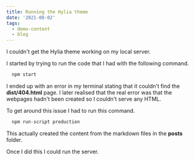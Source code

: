 ```yaml
---
title: Running the Hylia theme
date: '2021-08-02'
tags:
  - demo-content
  - blog
---
```


I couldn't get the Hylia theme working on my local server.

I started by trying to run the code that I had with the following command.

```js
  npm start
```

I ended up with an error in my terminal stating that it couldn't find the **dist/404.html** page. I later realised that the real error was that the webpages hadn't been created so I couldn't serve any HTML.

To get around this issue I had to run this command.

```js
  npm run-script production
```

This actually created the content from the markdown files in the **posts** folder.

Once I did this I could run the server.
